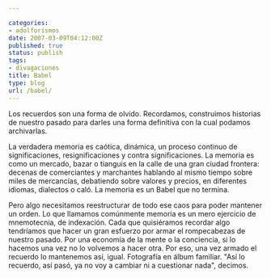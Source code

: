```yaml
---

categories:
- adolforismos
date: 2007-03-09T04:12:00Z
published: true
status: publish
tags:
- divagaciones
title: Babel
type: blog
url: /babel/
---
```


Los recuerdos son una forma de olvido. Recordamos, construimos historias de nuestro pasado para darles una forma definitiva con la cual podamos archivarlas.

La verdadera memoria es caótica, dinámica, un proceso continuo de significaciones, resignificaciones y contra significaciones. La memoria es como un mercado, bazar o tianguis en la calle de una gran ciudad frontera: decenas de comerciantes y marchantes hablando al mismo tiempo sobre miles de mercancías, debatiendo sobre valores y precios, en diferentes idiomas, dialectos o caló. La memoria es un Babel que no termina.

Pero algo necesitamos reestructurar de todo ese caos para poder mantener un orden. Lo que llamamos comúnmente memoria es un mero ejercicio de mnemotecnia, de indexación. Cada que quisiéramos recordar algo tendríamos que hacer un gran esfuerzo por armar el rompecabezas de nuestro pasado. Por una economía de la mente o la conciencia, si lo hacemos una vez no lo volvemos a hacer otra. Por eso, una vez armado el recuerdo lo mantenemos así, igual. Fotografía en álbum familiar. "Así lo recuerdo, así pasó, ya no voy a cambiar ni a cuestionar nada", decimos.
